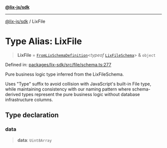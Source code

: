 [**@lix-js/sdk**](../README.md)

***

[@lix-js/sdk](../README.md) / LixFile

# Type Alias: LixFile

> **LixFile** = [`FromLixSchemaDefinition`](FromLixSchemaDefinition.md)\<*typeof* [`LixFileSchema`](../variables/LixFileSchema.md)\> & `object`

Defined in: [packages/lix-sdk/src/file/schema.ts:277](https://github.com/opral/monorepo/blob/e71bdb871680205b7a92b34085dd7fe79344e0d0/packages/lix-sdk/src/file/schema.ts#L277)

Pure business logic type inferred from the LixFileSchema.

Uses "Type" suffix to avoid collision with JavaScript's built-in File type,
while maintaining consistency with our naming pattern where schema-derived
types represent the pure business logic without database infrastructure columns.

## Type declaration

### data

> **data**: `Uint8Array`
